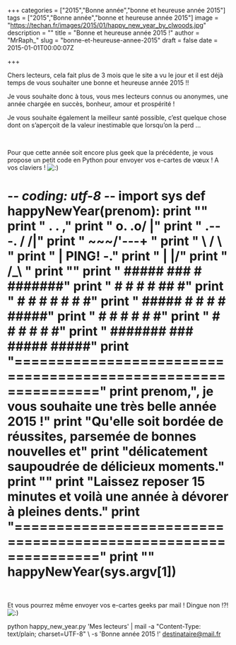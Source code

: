+++
categories = ["2015","Bonne année","bonne et heureuse année 2015"]
tags = ["2015","Bonne année","bonne et heureuse année 2015"]
image = "https://techan.fr/images/2015/01/happy_new_year_by_clwoods.jpg"
description = ""
title = "Bonne et heureuse année 2015 !"
author = "MrRaph_"
slug = "bonne-et-heureuse-annee-2015"
draft = false
date = 2015-01-01T00:00:07Z

+++


Chers lecteurs, cela fait plus de 3 mois que le site a vu le jour et il est déjà temps de vous souhaiter une bonne et heureuse année 2015 !!

Je vous souhaite donc à tous, vous mes lecteurs connus ou anonymes, une année chargée en succès, bonheur, amour et prospérité !

Je vous souhaite également la meilleur santé possible, c’est quelque chose dont on s’aperçoit de la valeur inestimable que lorsqu’on la perd …

 

Pour que cette année soit encore plus geek que la précédente, je vous propose un petit code en Python pour envoyer vos e-cartes de vœux ! A vos claviers ! ![:)](http://blog.techan.fr/wp-includes/images/smilies/simple-smile.png)

# -*- coding: utf-8 -*- import sys def happyNewYear(prenom): print "" print " . . ," print " o. .o/ |" print " .---. / /|" print " \~~~/'---+ " print " \ / \ " print " | PING! \-." print " | |/" print " /_\ " print "" print " ##### ### # #######" print " # # # # ## #" print " # # # # # # #" print " ##### # # # # #####" print " # # # # # #" print " # # # # # #" print " ####### ### ##### #####" print "==============================================================" print prenom,", je vous souhaite une très belle année 2015 !" print "Qu'elle soit bordée de réussites, parsemée de bonnes nouvelles et" print "délicatement saupoudrée de délicieux moments." print "" print "Laissez reposer 15 minutes et voilà une année à dévorer à pleines dents." print "==============================================================" print "" happyNewYear(sys.argv[1])

 

Et vous pourrez même envoyer vos e-cartes geeks par mail ! Dingue non !?! ![:)](http://blog.techan.fr/wp-includes/images/smilies/simple-smile.png)

python happy_new_year.py 'Mes lecteurs' | mail -a "Content-Type: text/plain; charset=UTF-8" \ -s 'Bonne année 2015 !' destinataire@mail.fr

 

 


